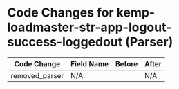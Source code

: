 # Code Changes for kemp-loadmaster-str-app-logout-success-loggedout (Parser)

| Code Change | Field Name | Before | After |
|-------------|------------|--------|-------|
| removed_parser | N/A |  | N/A |